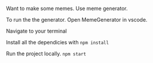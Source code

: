 Want to make some memes. Use meme generator.

To run the the generator. Open MemeGenerator in vscode. 

Navigate to your terminal

Install all the dependicies with 
<code>npm install</code>

Run the project locally.
<code>npm start</code>
